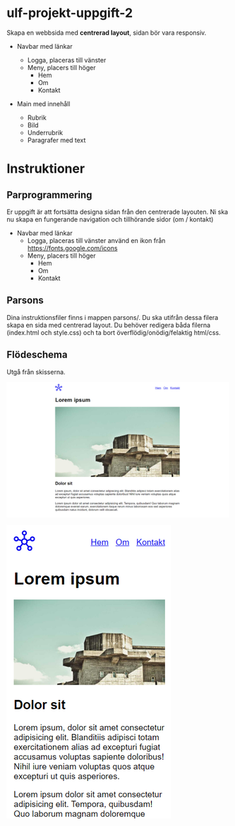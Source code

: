 # ulf-projekt-uppgift-2

Skapa en webbsida med **centrerad layout**, sidan bör vara responsiv.

* Navbar med länkar
    * Logga, placeras till vänster
    * Meny, placers till höger
        * Hem
        * Om
        * Kontakt


* Main med innehåll
    * Rubrik
    * Bild
    * Underrubrik
    * Paragrafer med text

# Instruktioner

## Parprogrammering

Er uppgift är att fortsätta designa sidan från den centrerade layouten.
Ni ska nu skapa en fungerande navigation och tillhörande sidor (om / kontakt)

* Navbar med länkar
    * Logga, placeras till vänster använd en ikon från https://fonts.google.com/icons
    * Meny, placers till höger
        * Hem
        * Om
        * Kontakt
        
## Parsons

Dina instruktionsfiler finns i mappen parsons/.
Du ska utifrån dessa filera skapa en sida med centrerad layout. Du behöver redigera båda filerna (index.html och style.css) och ta bort överflödig/onödig/felaktig html/css.

## Flödeschema

Utgå från skisserna.

![Vad du ska skapa](assets/center.png)

![Vad du ska skapa](assets/center-small.png)
